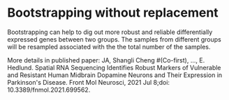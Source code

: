 # Bootstrapping without replacement
Bootstrapping can help to dig out more robust and reliable differentially expressed genes between two groups.
The samples from different groups will be resampled associated with the the total number of the samples.

More details in published paper: 
JA, Shangli Cheng #(Co-first), ..., E. Hedlund. Spatial RNA Sequencing Identifies Robust Markers of Vulnerable and Resistant Human Midbrain Dopamine Neurons and Their Expression in Parkinson's Disease. Front Mol Neurosci, 2021 Jul 8;doi: 10.3389/fnmol.2021.699562.

